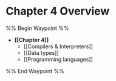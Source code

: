# Chapter 4 Overview

%% Begin Waypoint %%
- **[[Chapter 4]]**
	- [[Compilers & Interpreters]]
	- [[Data types]]
	- [[Programming languages]]

%% End Waypoint %%